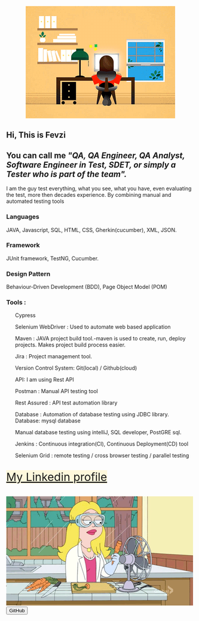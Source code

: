  
 <html lang="en">
 <head>
  
  <meta charset="UTF-8">
  <meta name="viewport" content="width=device-width, initial-scale=1.0">
  <title>readMe</title>
 </head>
 <div style="text-align: center;">
  <body class="body">
  <img class="img1" src="img/JXA0.gif" alt="Your Image">
     <br>
   
</div> 
<section>
<h1 class="H1" id="greating" align:center>   Hi, This is Fevzi </h1>
<h1 class="H1" align:center>  You can call me <em>"QA, QA Engineer, QA Analyst, Software Engineer in Test, SDET,
   or simply a Tester who is part of the team".</em> </h3>
<p id="par">I am the guy test everything, what you see, what you have, even evaluating the test, 
  more then decades experience. By combining manual and automated testing tools   </p>
<h3>Languages</h3>
<P id="par">  JAVA, Javascript, SQL, HTML, CSS, Gherkin(cucumber), XML, JSON.</P>
<h3>Framework</h3>
<p  id="par">  JUnit framework, TestNG, Cucumber.</p>
<h3>Design Pattern</h3>
<P  id="par">  Behaviour-Driven Development (BDD), Page Object Model (POM) </P>
<h3>Tools :</h3>
<ul>Cypress </ul>
<ul>Selenium WebDriver : Used to automate web based application </ul>
<ul>Maven : JAVA project build tool.-maven is used to create, run, deploy projects. Makes project 
  build process easier.</ul>
<ul>Jira : Project management tool.</ul>
<ul>Version Control System: Git(local) / Github(cloud) </ul>
<ul>API: I am using Rest API</ul>
<ul>Postman : Manual API testing tool  </ul>
<ul>Rest Assured : API test automation library</ul>
<ul>Database : Automation of database testing using JDBC library. Database: mysql database</ul>
<ul>Manual database testing using intelliJ, SQL developer, PostGRE sql.</ul>
<ul>Jenkins : Continuous integration(CI), Continuous Deployment(CD) tool</ul>
<ul>Selenium Grid : remote testing / cross browser testing / parallel testing</ul>
</section>
<br>
<a href="https://www.linkedin.com/in/fevziavcibasi/" style="font-size: 30px;background-color: cornsilk;align-items: center;">
   My Linkedin profile</a>
<br>
<br>
<br>
<img class="img2" src="img/Q4v.gif" alt="Your Image" align:center>
   <br>
<button id="button" a href="https://github.com/avcibasi/avcibasi">GitHub</button>
<script src="app.js"></script>
 </body>
</html>
<!-- **avcibasi/avcibasi** is a ✨ _special_ ✨  repository because its `README.md` 
(this file)  appears on your GitHub profile.> comment</!-->



